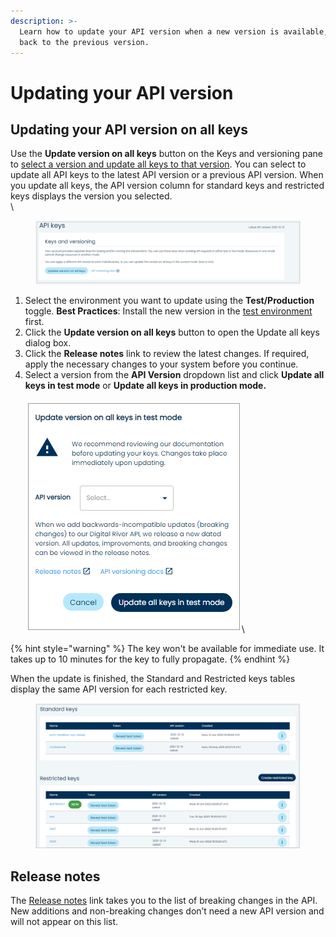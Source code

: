 ```yaml
---
description: >-
  Learn how to update your API version when a new version is available, or roll
  back to the previous version.
---
```


# Updating your API version

## Updating your API version on all keys

Use the **Update version on all keys** button on the Keys and versioning pane to [select a version and update all keys to that version](updating-your-api-version.md). You can select to update all API keys to the latest API version or a previous API version. When you update all keys, the API version column for standard keys and restricted keys displays the version you selected.\
\


<figure><img src="../../../../.gitbook/assets/1 Update versioning.png" alt=""><figcaption></figcaption></figure>

1. Select the environment you want to update using the **Test/Production** toggle. **Best Practices**: Install the new version in the [test environment](../../test-and-production-environments.md) first.
2. Click the **Update version on all keys** button to open the Update all keys dialog box.
3. Click the **Release notes** link to review the latest changes. If required, apply the necessary changes to your system before you continue.
4. Select a version from the **API Version** dropdown list and click **Update all keys in test mode** or **Update all keys in production mode.**\
   \
   ![](<../../../../.gitbook/assets/2 Update versioning modal 1.png>)\


{% hint style="warning" %}
The key won't be available for immediate use. It takes up to 10 minutes for the key to fully propagate.
{% endhint %}

When the update is finished, the Standard and Restricted keys tables display the same API version for each restricted key.

<figure><img src="../../../../.gitbook/assets/3 Standard and restricted with new.png" alt=""><figcaption></figcaption></figure>

## Release notes

The [Release notes](../../../../general-resources/release-notes/) link takes you to the list of breaking changes in the API. New additions and non-breaking changes don’t need a new API version and will not appear on this list.
